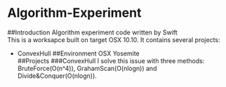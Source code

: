 Algorithm-Experiment
====================

##Introduction
Algorithm experiment code written by Swift  
This is a worksapce built on target OSX 10.10. It contains several projects:  
- ConvexHull
##Environment
OSX Yosemite  
##Projects
###ConvexHull
I solve this issue with three methods: BruteForce(O(n^4)), GrahamScan(O(nlogn)) and Divide&Conquer(O(nlogn)). 
